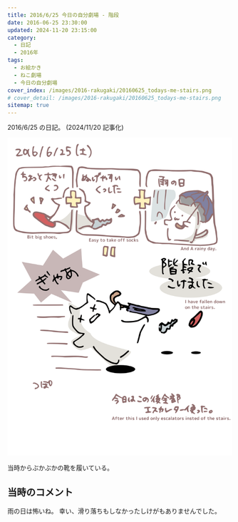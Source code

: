 ```yaml
---
title: 2016/6/25 今日の自分劇場 - 階段
date: 2016-06-25 23:30:00
updated: 2024-11-20 23:15:00
category:
  - 日記
  - 2016年
tags:
  - お絵かき
  - ねこ劇場
  - 今日の自分劇場
cover_index: /images/2016-rakugaki/20160625_todays-me-stairs.png
# cover_detail: /images/2016-rakugaki/20160625_todays-me-stairs.png
sitemap: true
---
```


2016/6/25 の日記。 (2024/11/20 記事化)

![](/images/2016-rakugaki/20160625_todays-me-stairs.png)


当時からぶかぶかの靴を履いている。


当時のコメント
---
雨の日は怖いね。
幸い、滑り落ちもしなかったしけがもありませんでした。
